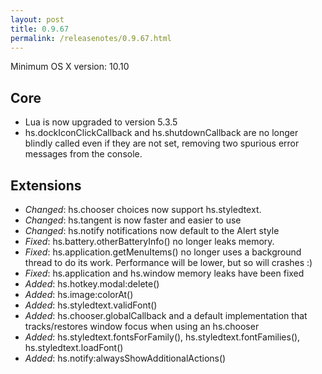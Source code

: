 ```yaml
---
layout: post
title: 0.9.67
permalink: /releasenotes/0.9.67.html
---
```


Minimum OS X version: 10.10

## Core

 * Lua is now upgraded to version 5.3.5
 * hs.dockIconClickCallback and hs.shutdownCallback are no longer blindly called even if they are not set, removing two spurious error messages from the console.

## Extensions

 * *Changed*: hs.chooser choices now support hs.styledtext.
 * *Changed*: hs.tangent is now faster and easier to use
 * *Changed*: hs.notify notifications now default to the Alert style
 * *Fixed*: hs.battery.otherBatteryInfo() no longer leaks memory.
 * *Fixed*: hs.application.getMenuItems() no longer uses a background thread to do its work. Performance will be lower, but so will crashes :)
 * *Fixed*: hs.application and hs.window memory leaks have been fixed
 * *Added*: hs.hotkey.modal:delete()
 * *Added*: hs.image:colorAt()
 * *Added*: hs.styledtext.validFont()
 * *Added*: hs.chooser.globalCallback and a default implementation that tracks/restores window focus when using an hs.chooser
 * *Added*: hs.styledtext.fontsForFamily(), hs.styledtext.fontFamilies(), hs.styledtext.loadFont()
 * *Added*: hs.notify:alwaysShowAdditionalActions()
